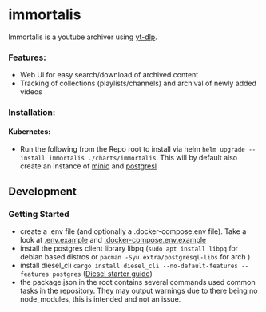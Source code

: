 # immortalis
Immortalis is a youtube archiver using [yt-dlp](https://github.com/yt-dlp/yt-dlp).
### Features:
* Web Ui for easy search/download of archived content
* Tracking of collections (playlists/channels) and archival of newly added videos

### Installation:
#### Kubernetes:
* Run the following from the Repo root to install via helm `helm upgrade --install immortalis ./charts/immortalis`. This will by default also create an instance of [minio](https://github.com/minio/minio/tree/master/helm/minio) and [postgresl](https://github.com/bitnami/charts/tree/main/bitnami/postgresql)

## Development
### Getting Started
* create a .env file (and optionally a .docker-compose.env file). Take a look at [.env.example](.env.example) and [.docker-compose.env.example](.docker-compose.env.example)
* install the postgres client library libpq (`sudo apt install libpq` for debian based distros or `pacman -Syu extra/postgresql-libs` for arch )
* install diesel_cli `cargo install diesel_cli --no-default-features --features postgres` ([Diesel starter guide](https://diesel.rs/guides/getting-started))
* the package.json in the root contains several commands used common tasks in the repository. They may output warnings due to there being no node_modules, this is intended and not an issue.